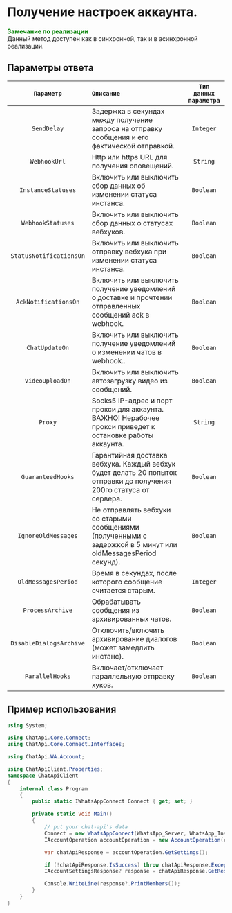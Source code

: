 # Получение настроек аккаунта.
**<span style="color:green">Замечание по реализации</span>** <br/>
Данный метод доступен как в синхронной, так и в асинхронной реализации.

## Параметры ответа
|  `Параметр`           | `Описание`                                            | `Тип данных параметра` | 
|:---------------------:|:------------------------------------------------------|:----------------------:|
|  `SendDelay`  | Задержка в секундах между получение запроса на отправку сообщения и его фактической отправкой. | `Integer` |
|  `WebhookUrl`  | Http или https URL для получения оповещений. | `String` |
|  `InstanceStatuses`  | Включить или выключить сбор данных об изменении статуса инстанса. | `Boolean` |
|  `WebhookStatuses`  | Включить или выключить сбор данных о статусах вебхуков. | `Boolean` |
|  `StatusNotificationsOn`  | Включить или выключить отправку вебхука при изменении статуса инстанса. | `Boolean` |
|  `AckNotificationsOn`  | Включить или выключить получение уведомлений о доставке и прочтении отправленных сообщений ack в webhook. | `Boolean` |
|  `ChatUpdateOn`  | Включить или выключить получение уведомлений о изменении чатов в webhook.. | `Boolean` |
|  `VideoUploadOn`  | Включить или выключить автозагрузку видео из сообщений. | `Boolean` |
|  `Proxy`  | Socks5 IP-адрес и порт прокси для аккаунта. <br/> ВАЖНО! Нерабочее прокси приведет к остановке работы аккаунта. | `String` |
|  `GuaranteedHooks`  | Гарантийная доставка вебхука. Каждый вебхук будет делать 20 попыток отправки до получения 200го статуса от сервера. | `Boolean` |
|  `IgnoreOldMessages`  | Не отправлять вебхуки со старыми сообщениями (полученными с задержкой в 5 минут или oldMessagesPeriod секунд). | `Boolean` |
|  `OldMessagesPeriod`  | Время в секундах, после которого сообщение считается старым. | `Integer` |
|  `ProcessArchive`  | Обрабатывать сообщения из архивированных чатов. | `Boolean` |
|  `DisableDialogsArchive`  | Отключить/включить архивирование диалогов (может замедлить инстанс). | `Boolean` |
|  `ParallelHooks`  | Включает/отключает параллельную отправку хуков. | `Boolean` |

## Пример использования
```csharp
using System;

using ChatApi.Core.Connect;
using ChatApi.Core.Connect.Interfaces;

using ChatApi.WA.Account;

using ChatApiClient.Properties;
namespace ChatApiClient
{
    internal class Program
    {
        public static IWhatsAppConnect Connect { get; set; }

        private static void Main()
        {
            // put your chat-api's data
            Connect = new WhatsAppConnect(WhatsApp_Server, WhatsApp_Instance, WhatsApp_Token); 
            IAccountOperation accountOperation = new AccountOperation(connect);

            var chatApiResponse = accountOperation.GetSettings();

            if (!chatApiResponse.IsSuccess) throw chatApiResponse.Exception!;
            IAccountSettingsResponse? response = chatApiResponse.GetResult();

            Console.WriteLine(response?.PrintMembers());
        }
    }
}
```
